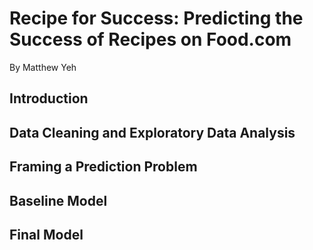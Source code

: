 # Recipe for Success: Predicting the Success of Recipes on Food.com
By Matthew Yeh

## Introduction



## Data Cleaning and Exploratory Data Analysis



## Framing a Prediction Problem



## Baseline Model



## Final Model
